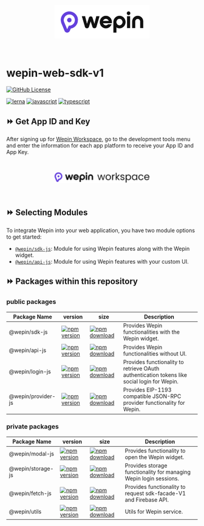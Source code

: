 <br/>

<p align="center">
  <a href="https://www.wepin.io/">
      <picture>
        <source media="(prefers-color-scheme: dark)">
        <img alt="wepin logo" src="./assets/wepin_logo_color.png" width="250" height="auto">
      </picture>
</a>
</p>

<br>


# wepin-web-sdk-v1

[![GitHub License](https://img.shields.io/github/license/WepinWallet/wepin-web-sdk-v1?style=for-the-badge)](https://github.com/WepinWallet/wepin-web-sdk-v1/blob/main/LICENSE)

[![lerna](https://img.shields.io/badge/maintained%20with-lerna-cc00ff.svg?style=for-the-badge)](https://lerna.js.org/) 
[![javascript](https://img.shields.io/badge/JavaScript-323330?style=for-the-badge&logo=javascript&logoColor=F7DF1E)](https://developer.mozilla.org/docs/Web/JavaScript)
[![typescript](https://img.shields.io/badge/TypeScript-007ACC?style=for-the-badge&logo=typescript&logoColor=white)](https://www.typescriptlang.org/)

## ⏩ Get App ID and Key
After signing up for [Wepin Workspace](https://workspace.wepin.io/), go to the development tools menu and enter the information for each app platform to receive your App ID and App Key.

<br>
<p align="center">
  <a href="https://workspace.wepin.io/">
      <picture>
        <source media="(prefers-color-scheme: dark)">
        <img alt="wepin logo" src="./assets/wepin_workspace_logo_color.png" width="250" height="auto">
      </picture>
</a>
</p>
<br>

## ⏩ Selecting Modules
To integrate Wepin into your web application, you have two module options to get started:

 - [`@wepin/sdk-js`](./packages/sdk/README.md): Module for using Wepin features along with the Wepin widget.
 - [`@wepin/api-js`](./packages/api/README.md): Module for using Wepin features with your custom UI.

## ⏩ Packages within this repository

### public packages

| Package Name  | version         | size       | Description |
| ------------- | --------------- | ---------- | ----------- |
| @wepin/sdk-js    |[![npm version](https://img.shields.io/npm/v/@wepin/sdk-js?label=&style=for-the-badge)](https://www.npmjs.org/package/@wepin/sdk-js)| [![npm download](https://img.shields.io/npm/dt/@wepin/sdk-js.svg?label=&style=for-the-badge)](https://www.npmjs.org/package/@wepin/sdk-js) | Provides Wepin functionalities with the Wepin widget.|
| @wepin/api-js    |[![npm version](https://img.shields.io/npm/v/@wepin/api-js?label=&style=for-the-badge)](https://www.npmjs.org/package/@wepin/api-js)| [![npm download](https://img.shields.io/npm/dt/@wepin/api-js.svg?label=&style=for-the-badge)](https://www.npmjs.org/package/@wepin/api-js) | Provides Wepin functionalities without UI. |
| @wepin/login-js    |[![npm version](https://img.shields.io/npm/v/@wepin/login-js?label=&style=for-the-badge)](https://www.npmjs.org/package/@wepin/login-js)| [![npm download](https://img.shields.io/npm/dt/@wepin/login-js.svg?label=&style=for-the-badge)](https://www.npmjs.org/package/@wepin/login-js) | Provides functionality to retrieve OAuth authentication tokens like social login for Wepin. |
| @wepin/provider-js    |[![npm version](https://img.shields.io/npm/v/@wepin/provider-js?label=&style=for-the-badge)](https://www.npmjs.org/package/@wepin/provider-js)| [![npm download](https://img.shields.io/npm/dt/@wepin/provider-js.svg?label=&style=for-the-badge)](https://www.npmjs.org/package/@wepin/provider-js) | Provides EIP-1193 compatible JSON-RPC provider functionality for Wepin. |


### private packages

| Package Name       | version         | size       | Description |
| ------------------ | --------------- | ---------- | ----------- |
| @wepin/modal-js    |[![npm version](https://img.shields.io/npm/v/@wepin/modal-js?label=&style=for-the-badge)](https://www.npmjs.org/package/@wepin/modal-js)| [![npm download](https://img.shields.io/npm/dt/@wepin/modal-js.svg?label=&style=for-the-badge)](https://www.npmjs.org/package/@wepin/modal-js) | Provides functionality to open the Wepin widget. |
| @wepin/storage-js    |[![npm version](https://img.shields.io/npm/v/@wepin/storage-js?label=&style=for-the-badge)](https://www.npmjs.org/package/@wepin/storage-js)| [![npm download](https://img.shields.io/npm/dt/@wepin/storage-js.svg?label=&style=for-the-badge)](https://www.npmjs.org/package/@wepin/storage-js) | Provides storage functionality for managing Wepin login sessions. |
| @wepin/fetch-js    |[![npm version](https://img.shields.io/npm/v/@wepin/fetch-js?label=&style=for-the-badge)](https://www.npmjs.org/package/@wepin/fetch-js)| [![npm download](https://img.shields.io/npm/dt/@wepin/fetch-js.svg?label=&style=for-the-badge)](https://www.npmjs.org/package/@wepin/fetch-js) | Provides functionality to request sdk-facade-V1 and Firebase API. |
| @wepin/utils    |[![npm version](https://img.shields.io/npm/v/@wepin/utils?label=&style=for-the-badge)](https://www.npmjs.org/package/@wepin/utils)| [![npm download](https://img.shields.io/npm/dt/@wepin/utils.svg?label=&style=for-the-badge)](https://www.npmjs.org/package/@wepin/utils) | Utils for Wepin service. |
